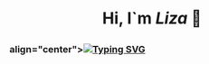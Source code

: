 # <p align="center"> Hi, I`m ***Liza*** 👋</p>
### <p> align="center">[![Typing SVG](https://readme-typing-svg.herokuapp.com?color=%2336BCF7&lines=Computer+science+student+of+KPI)](https://git.io/typing-svg)</p>
